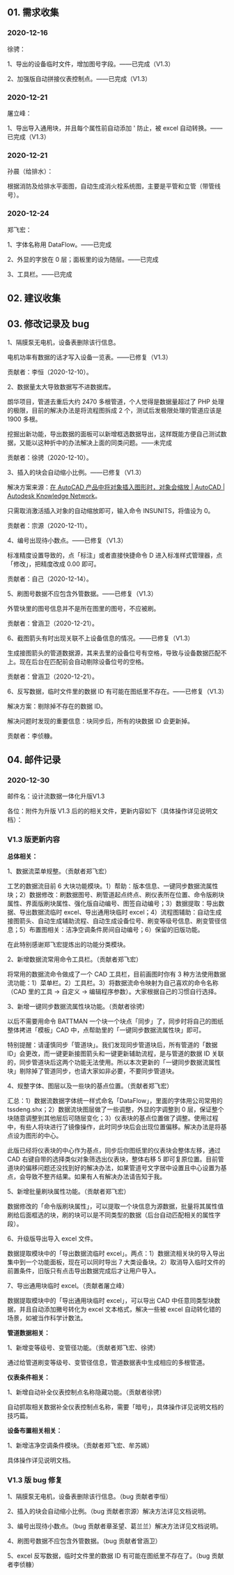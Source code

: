 ## 01. 需求收集

### 2020-12-16

徐骋：

1、导出的设备临时文件，增加图号字段。——已完成（V1.3）

2、加强版自动拼接仪表控制点。——已完成（V1.3）

### 2020-12-21

屠立峰：

1、导出导入通用块，并且每个属性前自动添加 ' 防止，被 excel 自动转换。——已完成（V1.3）

### 2020-12-21

孙晨（给排水）：

根据消防及给排水平面图，自动生成消火栓系统图，主要是平管和立管（带管线号）。

### 2020-12-24

郑飞宏：

1、字体名称用 DataFlow。——已完成

2、外显的字放在 0 层；面板里的设为随层。——已完成

3、工具栏。——已完成

## 02. 建议收集

## 03. 修改记录及 bug

1、隔膜泵无电机，设备表删除该行信息。

电机功率有数据的话才写入设备一览表。——已修复（V1.3）

贡献者：李恒（2020-12-10）。

2、数据量太大导致数据写不进数据库。

朗华项目，管道去重后大约 2470 多根管道，个人觉得是数据量超过了 PHP 处理的极限，目前的解决办法是将流程图拆成 2 个，测试后发极限处理的管道应该是 1900 多根。

挖掘出新功能，导出数据的面板可以新增框选数据导出，这样既能方便自己测试数据，又能以这种折中的办法解决上面的同类问题。——未完成

贡献者：徐骋（2020-12-10）。

3、插入的块会自动缩小比例。——已修复（V1.3）

解决方案来源：[在 AutoCAD 产品中将对象插入图形时，对象会缩放 | AutoCAD | Autodesk Knowledge Network](https://knowledge.autodesk.com/zh-hans/support/autocad/troubleshooting/caas/sfdcarticles/sfdcarticles/CHS/Blocks-xrefs-or-raster-images-are-scaled-when-inserted.html)。

只需取消激活插入对象的自动缩放即可，输入命令 INSUNITS，将值设为 0。

贡献者：宗源（2020-12-11）。

4、编号出现待小数点。——已修复（V1.3）

标准精度设置导致的，点「标注」或者直接快捷命令 D 进入标准样式管理器，点「修改」，把精度改成 0.00 即可。

贡献者：自己（2020-12-14）。

5、刷图号数据不应包含外管数据。——已修复（V1.3）

外管块里的图号信息并不是所在图里的图号，不应被刷。

贡献者：曾涵卫（2020-12-21）。

6、截图箭头有时出现关联不上设备信息的情况。——已修复（V1.3）

生成接图箭头的管道数据源，其来去里的设备位号有空格，导致与设备数据匹配不上。现在后台在匹配前会自动剔除设备位号的空格。

贡献者：曾涵卫（2020-12-21）。

6、反写数据，临时文件里的数据 ID 有可能在图纸里不存在。——已修复（V1.3）

解决方案：剔除掉不存在的数据 ID。

解决问题时发现的重要信息：块同步后，所有的块数据 ID 会更新掉。

贡献者：李侦糠。

## 04. 邮件记录

### 2020-12-30

邮件名：设计流数据一体化升版V1.3

各位：附件为升版 V1.3 后的的相关文件，更新内容如下（具体操作详见说明文档）：

### V1.3 版更新内容

**总体相关：**

1、数据流菜单规整。（贡献者郑飞宏）

工艺的数据流目前 6 大块功能模块。1）帮助：版本信息、一键同步数据流属性块；2）数据修改：刷数据图号、刷管道起点终点、刷仪表所在位置、命令版刷块属性、界面版刷块属性、强化版自动编号、图签自动编号；3）数据提取：导出数据、导出数据流临时 excel、导出通用块临时 excel；4）流程图辅助：自动生成接图箭头、自动生成辅助流程、自动生成设备位号、刷变等级号信息、刷变管径信息；5）布置图相关：洁净空调条件房间自动编号；6）保留的旧版功能。

在此特别感谢郑飞宏提炼出的功能分类模块。

2、新增数据流常用命令工具栏。（贡献者郑飞宏）

将常用的数据流命令做成了一个 CAD 工具栏，目前画图时你有 3 种方法使用数据流功能：1）菜单栏。2）工具栏。3）将数据流命令映射为自己喜欢的命令名称（CAD 里的工具 -> 自定义 -> 编辑程序参数）。大家根据自己的习惯自行选择。

3、新增一键同步数据流属性块功能。（贡献者徐骋）

以后不需要用命令 BATTMAN 一个块一个块点「同步」了，同步时将自己的图纸整体拷进「模板」CAD 中，点帮助里的「一键同步数据流属性块」即可。

特别提醒：请谨慎同步「管道块」。我们发现同步管道块后，所有管道的「数据 ID」会更改，而一键更新接图箭头和一键更新辅助流程，是与管道的数据 ID 关联的，同步管道块后这两个功能无法使用。所以本次更新的「一键同步数据流属性块」剔除掉了管道同步，也请大家如非必要，不要同步管道块。

4、规整字体、图层以及一些块的基点位置。（贡献者郑飞宏）

汇总：1）数据流数据字体统一样式命名「DataFlow」，里面的字体用公司常用的 tssdeng.shx；2）数据流块图层做了一些调整，外显的字调整到 0 层，保证整个块随意调整到其他层后可随层变化；3）仪表块的基点位置做了调整。使用过程中，有些人将块进行了镜像操作，此时同步块后会出现位置偏移。解决办法是将基点设为图形的中心。

此版已经将仪表块的中心作为基点，同步后你图纸里的仪表块会整体左移，通过 CAD 右键自带的选择类似对象筛选出仪表块，整体右移 5 即可复原位置。目前管道块的偏移问题还没找到好的解决办法，如果管道号文字居中设置且中心设置为基点，会导致不整齐结果。如果有人有解决办法请告知于我。

5、新增批量刷块属性功能。（贡献者郑飞宏）

数据修改的「命令版刷块属性」，可以提取一个块信息为源数据，批量将其属性值刷给后面框选的块，刷的块可以是不同类型的数据（后台自动匹配相关的属性字段）。

6、升级版导出导入 excel 文件。

数据提取模块中的「导出数据流临时 excel」。两点：1）数据流相关块的导入导出集中到一个功能面板，现在可以同时导出 7 大类设备块。2）取消导入临时文件的前置条件，旧版只有点击导出数据完成后才让用户导入。

7、导出通用块临时 excel。（贡献者屠立峰）

数据提取模块中的「导出通用块临时 excel」，可以导出 CAD 中任意同类型块数据，并且自动添加撇号转化为 excel 文本格式，解决一些被 excel 自动转化错的场景，如被当作科学计数法。

**管道数据相关：**

1、新增变等级号、变管径功能。（贡献者郑飞宏、徐骋）

通过给管道刷变等级号、变管径信息，管道数据表中生成相应的多根管道。

**仪表条件相关：**

1、新增自动补全仪表控制点名称隐藏功能。（贡献者徐骋）

自动抓取相关数据补全仪表控制点名称，需要「暗号」，具体操作详见说明文档的技巧篇。

**设备布置相关相关：**

1、新增洁净空调条件模块。（贡献者郑飞宏、牟苏嫣）

具体操作详见说明文档。

### V1.3 版 bug 修复

1、隔膜泵无电机，设备表删除该行信息。（bug 贡献者李恒）

2、插入的块会自动缩小比例。（bug 贡献者宗源）解决方法详见文档说明。

3、编号出现待小数点。（bug 贡献者章圣望、葛兰兰）解决方法详见文档说明。

4、刷图号数据不应包含外管数据。（bug 贡献者曾涵卫）

5、excel 反写数据，临时文件里的数据 ID 有可能在图纸里不存在了。（bug 贡献者李侦糠）